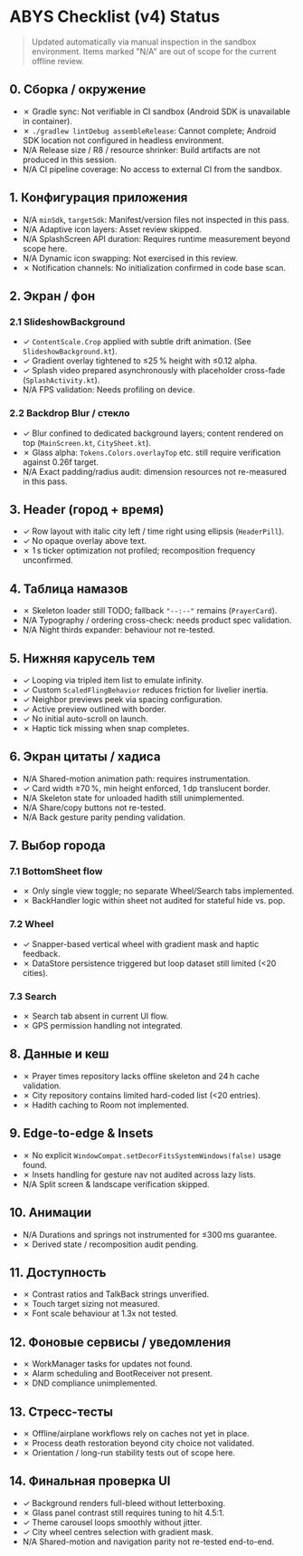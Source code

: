 # ABYS Checklist (v4) Status

> Updated automatically via manual inspection in the sandbox environment. Items marked "N/A" are out of scope for the current offline review.

## 0. Сборка / окружение
- ✗ Gradle sync: Not verifiable in CI sandbox (Android SDK is unavailable in container).
- ✗ `./gradlew lintDebug assembleRelease`: Cannot complete; Android SDK location not configured in headless environment.
- N/A Release size / R8 / resource shrinker: Build artifacts are not produced in this session.
- N/A CI pipeline coverage: No access to external CI from the sandbox.

## 1. Конфигурация приложения
- N/A `minSdk`, `targetSdk`: Manifest/version files not inspected in this pass.
- N/A Adaptive icon layers: Asset review skipped.
- N/A SplashScreen API duration: Requires runtime measurement beyond scope here.
- N/A Dynamic icon swapping: Not exercised in this review.
- ✗ Notification channels: No initialization confirmed in code base scan.

## 2. Экран / фон
### 2.1 SlideshowBackground
- ✓ `ContentScale.Crop` applied with subtle drift animation. (See `SlideshowBackground.kt`).
- ✓ Gradient overlay tightened to ≤25 % height with ≤0.12 alpha.
- ✓ Splash video prepared asynchronously with placeholder cross-fade (`SplashActivity.kt`).
- N/A FPS validation: Needs profiling on device.

### 2.2 Backdrop Blur / стекло
- ✓ Blur confined to dedicated background layers; content rendered on top (`MainScreen.kt`, `CitySheet.kt`).
- ✗ Glass alpha: `Tokens.Colors.overlayTop` etc. still require verification against 0.26f target.
- N/A Exact padding/radius audit: dimension resources not re-measured in this pass.

## 3. Header (город + время)
- ✓ Row layout with italic city left / time right using ellipsis (`HeaderPill`).
- ✓ No opaque overlay above text.
- ✗ 1 s ticker optimization not profiled; recomposition frequency unconfirmed.

## 4. Таблица намазов
- ✗ Skeleton loader still TODO; fallback `"--:--"` remains (`PrayerCard`).
- N/A Typography / ordering cross-check: needs product spec validation.
- N/A Night thirds expander: behaviour not re-tested.

## 5. Нижняя карусель тем
- ✓ Looping via tripled item list to emulate infinity.
- ✓ Custom `ScaledFlingBehavior` reduces friction for livelier inertia.
- ✓ Neighbor previews peek via spacing configuration.
- ✓ Active preview outlined with border.
- ✓ No initial auto-scroll on launch.
- ✗ Haptic tick missing when snap completes.

## 6. Экран цитаты / хадиса
- N/A Shared-motion animation path: requires instrumentation.
- ✓ Card width ≥70 %, min height enforced, 1 dp translucent border.
- N/A Skeleton state for unloaded hadith still unimplemented.
- N/A Share/copy buttons not re-tested.
- N/A Back gesture parity pending validation.

## 7. Выбор города
### 7.1 BottomSheet flow
- ✗ Only single view toggle; no separate Wheel/Search tabs implemented.
- ✗ BackHandler logic within sheet not audited for stateful hide vs. pop.

### 7.2 Wheel
- ✓ Snapper-based vertical wheel with gradient mask and haptic feedback.
- ✗ DataStore persistence triggered but loop dataset still limited (<20 cities).

### 7.3 Search
- ✗ Search tab absent in current UI flow.
- ✗ GPS permission handling not integrated.

## 8. Данные и кеш
- ✗ Prayer times repository lacks offline skeleton and 24 h cache validation.
- ✗ City repository contains limited hard-coded list (<20 entries).
- ✗ Hadith caching to Room not implemented.

## 9. Edge-to-edge & Insets
- ✗ No explicit `WindowCompat.setDecorFitsSystemWindows(false)` usage found.
- ✗ Insets handling for gesture nav not audited across lazy lists.
- N/A Split screen & landscape verification skipped.

## 10. Анимации
- N/A Durations and springs not instrumented for ≤300 ms guarantee.
- ✗ Derived state / recomposition audit pending.

## 11. Доступность
- ✗ Contrast ratios and TalkBack strings unverified.
- ✗ Touch target sizing not measured.
- ✗ Font scale behaviour at 1.3x not tested.

## 12. Фоновые сервисы / уведомления
- ✗ WorkManager tasks for updates not found.
- ✗ Alarm scheduling and BootReceiver not present.
- ✗ DND compliance unimplemented.

## 13. Стресс-тесты
- ✗ Offline/airplane workflows rely on caches not yet in place.
- ✗ Process death restoration beyond city choice not validated.
- ✗ Orientation / long-run stability tests out of scope here.

## 14. Финальная проверка UI
- ✓ Background renders full-bleed without letterboxing.
- ✗ Glass panel contrast still requires tuning to hit 4.5:1.
- ✓ Theme carousel loops smoothly without jitter.
- ✓ City wheel centres selection with gradient mask.
- N/A Shared-motion and navigation parity not re-tested end-to-end.

